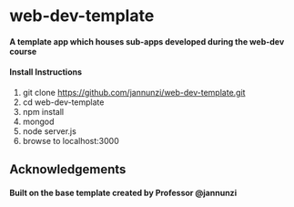 # web-dev-template

#### A template app which houses sub-apps developed during the web-dev course

#### Install Instructions

1. git clone https://github.com/jannunzi/web-dev-template.git
2. cd web-dev-template
3. npm install
4. mongod
5. node server.js
6. browse to localhost:3000

## Acknowledgements

#### Built on the base template created by Professor @jannunzi



